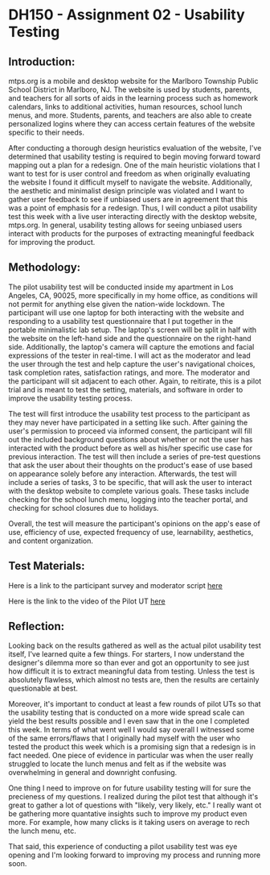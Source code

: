 # DH150 - Assignment 02 - Usability Testing

## Introduction:

mtps.org is a mobile and desktop website for the Marlboro Township Public School District in Marlboro, NJ. The website is used by students, parents, and teachers for all sorts of aids in the learning process such as homework calendars, links to additional activities, human resources, school lunch menus, and more. Students, parents, and teachers are also able to create personalized logins where they can access certain features of the website specific to their needs. 

After conducting a thorough design heuristics evaluation of the website, I've determined that usability testing is required to begin moving forward toward mapping out a plan for a redesign. One of the main heuristic violations that I want to test for is user control and freedom as when originally evaluating the website I found it difficult myself to navigate the website. Additionally, the aesthetic and minimalist design principle was violated and I want to gather user feedback to see if unbiased users are in agreement that this was a point of emphasis for a redesign. Thus, I will conduct a pilot usability test this week with a live user interacting directly with the desktop website, mtps.org. In general, usability testing allows for seeing unbiased users interact with products for the purposes of extracting meaningful feedback for improving the product. 

## Methodology:

The pilot usability test will be conducted inside my apartment in Los Angeles, CA, 90025, more specifically in my home office, as conditions will not permit for anything else given the nation-wide lockdown. The participant will use one laptop for both interacting with the website and responding to a usability test questionnaire that I put together in the portable minimalistic lab setup. The laptop's screen will be split in half with the website on the left-hand side and the questionnaire on the right-hand side. Additionally, the laptop's camera will capture the emotions and facial expressions of the tester in real-time. I will act as the moderator and lead the user through the test and help capture the user's navigational choices, task completion rates, satisfaction ratings, and more. The moderator and the participant will sit adjacent to each other. Again, to reitirate, this is a pilot trial and is meant to test the setting, materials, and software in order to improve the usability testing process.

The test will first introduce the usability test process to the participant as they may never have participated in a setting like such. After gaining the user's permission to proceed via informed consent, the participant will fill out the included background questions about whether or not the user has interacted with the product before as well as his/her specific use case for previous interaction. The test will then include a series of pre-test questions that ask the user about their thoughts on the product's ease of use based on appearance solely before any interaction. Afterwards, the test will include a series of tasks, 3 to be specific, that will ask the user to interact with the desktop website to complete various goals. These tasks include checking for the school lunch menu, logging into the teacher portal, and checking for school closures due to holidays. 

Overall, the test will measure the participant's opinions on the app's ease of use, efficiency of use, expected frequency of use, learnability, aesthetics, and content organization.

## Test Materials:

Here is a link to the participant survey and moderator script [here](https://forms.gle/k9PRhLf7a4JgktyZ8)

Here is the link to the video of the Pilot UT [here](https://drive.google.com/file/d/1lAEhSZTFidVZPioxROPwP-Xv10t4czzm/view?usp=sharing)

## Reflection:

Looking back on the results gathered as well as the actual pilot usability test itself, I've learned quite a few things. For starters, I now understand the designer's dilemma more so than ever and got an opportunity to see just how difficult it is to extract meaningful data from testing. Unless the test is absolutely flawless, which almost no tests are, then the results are certainly questionable at best. 

Moreover, it's important to conduct at least a few rounds of pilot UTs so that the usability testing that is conducted on a more wide spread scale can yield the best results possible and I even saw that in the one I completed this week. In terms of what went well I would say overall I witnessed some of the same errors/flaws that I originally had myself with the user who tested the product this week which is a promising sign that a redesign is in fact needed. One piece of evidence in particular was when the user really struggled to locate the lunch menus and felt as if the website was overwhelming in general and downright confusing. 

One thing I need to improve on for future usability testing will for sure the precieness of my questions. I realized during the pilot test that although it's great to gather a lot of questions with "likely, very likely, etc." I really want ot be gathering more quantative insights such to improve my product even more. For example, how many clicks is it taking users on average to rech the lunch menu, etc. 

That said, this experience of conducting a pilot usability test was eye opening and I'm looking forward to improving my process and running more soon. 
